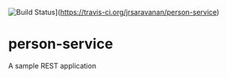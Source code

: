 ![Build Status](https://travis-ci.org/jrsaravanan/person-service.svg?branch=master)](https://travis-ci.org/jrsaravanan/person-service)

person-service
==============

A sample REST application
